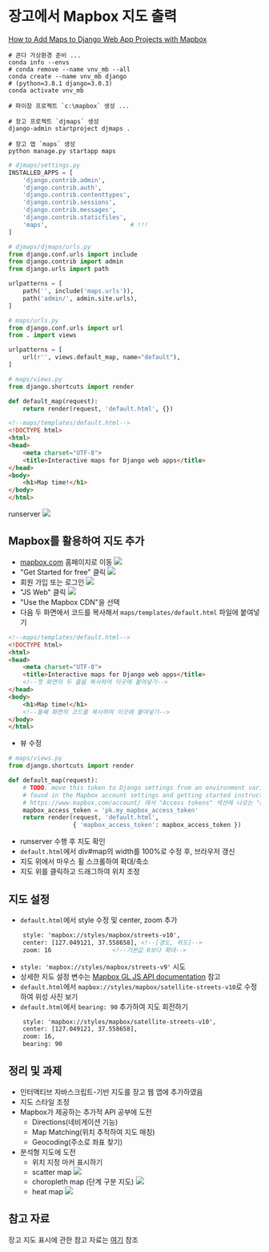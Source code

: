 # 장고에서 Mapbox 지도 출력
[How to Add Maps to Django Web App Projects with Mapbox](https://www.fullstackpython.com/blog/maps-django-web-applications-projects-mapbox.html)

```SHELL {.line-numbers}
# 콘다 가상환경 준비 ...
conda info --envs
# conda remove --name vnv_mb --all
conda create --name vnv_mb django
# (python=3.8.1 django=3.0.3)
conda activate vnv_mb

# 파이참 프로젝트 `c:\mapbox` 생성 ...

# 장고 프로젝트 `djmaps` 생성
django-admin startproject djmaps .

# 장고 앱 `maps` 생성
python manage.py startapp maps
```

```PYTHON  {.line-numbers}
# djmaps/settings.py
INSTALLED_APPS = [
    'django.contrib.admin',
    'django.contrib.auth',
    'django.contrib.contenttypes',
    'django.contrib.sessions',
    'django.contrib.messages',
    'django.contrib.staticfiles',
    'maps',                       # !!!
]
```

```PYTHON  {.line-numbers}
# djmaps/djmaps/urls.py
from django.conf.urls import include
from django.contrib import admin
from django.urls import path

urlpatterns = [
    path('', include('maps.urls')),
    path('admin/', admin.site.urls),
]
```

```PYTHON  {.line-numbers}
# maps/urls.py
from django.conf.urls import url
from . import views

urlpatterns = [
    url(r'', views.default_map, name="default"),
]
```

```PYTHON  {.line-numbers}
# maps/views.py
from django.shortcuts import render

def default_map(request):
    return render(request, 'default.html', {})
```

```HTML  {.line-numbers}
<!--maps/templates/default.html-->
<!DOCTYPE html>
<html>
<head>
    <meta charset="UTF-8">
    <title>Interactive maps for Django web apps</title>
</head>
<body>
    <h1>Map time!</h1>
</body>
</html>
```

runserver
![](https://www.fullstackpython.com/img/180519-django-maps/map-time.png)

## Mapbox를 활용하여 지도 추가

- [mapbox.com](https://www.mapbox.com/) 홈페이지로 이동
![](https://www.fullstackpython.com/img/180519-django-maps/mapbox-homepage.jpg)
- "Get Started for free" 클릭
![](https://www.fullstackpython.com/img/180519-django-maps/sign-up.jpg)
- 회원 가입 또는 로그인
![](https://www.fullstackpython.com/img/180519-django-maps/add-mapbox.png)
- "JS Web" 클릭
![](https://www.fullstackpython.com/img/180519-django-maps/method-installation.png)
- "Use the Mapbox CDN"을 선택
- 다음 두 화면에서 코드를 복사해서 `maps/templates/default.html` 파일에 붙여넣기
```HTML  {.line-numbers}
<!--maps/templates/default.html-->
<!DOCTYPE html>
<html>
<head>
    <meta charset="UTF-8">
    <title>Interactive maps for Django web apps</title>
    <!--첫 화면의 두 줄을 복사하여 이곳에 붙여넣기-->
</head>
<body>
    <h1>Map time!</h1>
    <!--둘째 화면의 코드를 복사하여 이곳에 붙여넣기-->
</body>
</html>
```
- 뷰 수정
```PYTHON  {.line-numbers}
# maps/views.py
from django.shortcuts import render

def default_map(request):
    # TODO: move this token to Django settings from an environment variable
    # found in the Mapbox account settings and getting started instructions
    # https://www.mapbox.com/account/ 에서 "Access tokens" 섹션에 나오는 "Default public token" 값을 복사하여 아래 코드의 `pk.my_mapbox_access_token` 부분에 붙여넣는다.
    mapbox_access_token = 'pk.my_mapbox_access_token'
    return render(request, 'default.html',
                  { 'mapbox_access_token': mapbox_access_token })
```
- runserver 수행 후 지도 확인
- `default.html`에서 div#map의 width를 100%로 수정 후, 브라우저 갱신
- 지도 위에서 마우스 휠 스크롤하여 확대/축소
- 지도 위를 클릭하고 드래그하여 위치 조정

## 지도 설정
- `default.html`에서 style 수정 및 center, zoom 추가
```HTML  {.line-numbers}
    style: 'mapbox://styles/mapbox/streets-v10',
    center: [127.049121, 37.558658], <!--[경도, 위도]-->
    zoom: 16			     <!--기본값 0보다 확대-->
```
- `style: 'mapbox://styles/mapbox/streets-v9'` 시도
- 상세한 지도 설정 변수는 [Mapbox GL JS API documentation](https://www.mapbox.com/mapbox-gl-js/api/) 참고
- `default.html`에서 `mapbox://styles/mapbox/satellite-streets-v10`로 수정하여 위성 사진 보기
- `default.html`에서 `bearing: 90` 추가하여 지도 회전하기
```HTML  {.line-numbers}
    style: 'mapbox://styles/mapbox/satellite-streets-v10',
    center: [127.049121, 37.558658],
    zoom: 16,
    bearing: 90
```

## 정리 및 과제
- 인터액티브 자바스크립트-기반 지도를 장고 웹 앱에 추가하였음
- 지도 스타일 조정
- Mapbox가 제공하는 추가적 API 공부에 도전
  - Directions(네비게이션 기능)
  - Map Matching(위치 추적하여 지도 매칭)
  - Geocoding(주소로 좌표 찾기)
- 분석형 지도에 도전
  - 위치 지정 마커 표시하기
  - scatter map
  ![](https://img1.daumcdn.net/thumb/R1280x0/?scode=mtistory2&fname=https%3A%2F%2Fk.kakaocdn.net%2Fdn%2FVIvuv%2Fbtqzy5OkahV%2FKpkQfzykYUB7pp4z6gncck%2Fimg.png)
  - choropleth map (단계 구분 지도)
  ![](https://img1.daumcdn.net/thumb/R1280x0/?scode=mtistory2&fname=https%3A%2F%2Fk.kakaocdn.net%2Fdn%2FdQlAGZ%2FbtqzyhVZPwK%2FYCVKaALqk0Zese565yZb1k%2Fimg.png)
  - heat map
  ![](https://img1.daumcdn.net/thumb/R1280x0/?scode=mtistory2&fname=https%3A%2F%2Fk.kakaocdn.net%2Fdn%2FbDzM3D%2FbtqzyXXkEPD%2FHixH928kerKkDEoRopiIFK%2Fimg.jpg)

## 참고 자료
장고 지도 표시에 관한 참고 자료는 [여기](../map_ref.md) 참조
